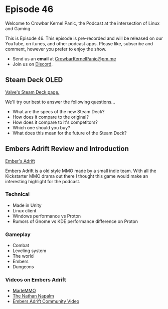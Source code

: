 Episode 46
=========

Welcome to Crowbar Kernel Panic,
the Podcast at the intersection of Linux and Gaming.

This is Episode 46.
This episode is pre-recorded and will be released on our YouTube, on itunes, and other podcast apps. Please like, subscribe and comment, however you prefer to enjoy the show.
- Send us an **email** at CrowbarKernelPanic@pm.me
- Join us on [Discord](https://discord.gg/Nx6HgaAuZ3). 

## Steam Deck OLED
[Valve's Steam Deck page.](https://www.steamdeck.com/en/oled)

We'll try our best to answer the following questions...

- What are the specs of the new Steam Deck?
- How does it compare to the original?
- How does it compare to it's competitors?
- Which one should you buy?
- What does this mean for the future of the Steam Deck?

## Embers Adrift Review and Introduction
[Ember's Adrift](https://www.embersadrift.com/)

Embers Adrift is a old style MMO made by a small indie team. With all the Kickstarter MMO drama out there I thought this game would make an interesting highlight for the podcast.

### Technical
- Made in Unity
- Linux client
- Windows performance vs Proton
- Rumors of Gnome vs KDE performance difference on Proton

### Gameplay
- Combat
- Leveling system
- The world
- Embers
- Dungeons

### Videos on Embers Adrift
- [MarleMMO](https://youtu.be/lPTgqZzSgNQ?si=zbK1HZ1rTnBH2Lrq)
- [The Nathan Napalm](https://www.youtube.com/live/eR5aGgC0DVc?si=kWEs5mKIGow-v55H)
- [Embers Adrift Community Video](https://youtu.be/mQ60-SK432Q?si=pzQqZ2UNCI8sDVM-)
